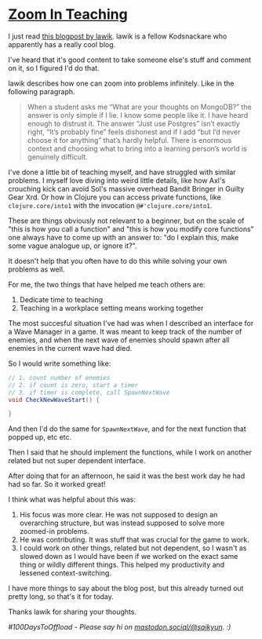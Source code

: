 # [Zoom In Teaching](#zoom-in-teaching)

I just read [this blogpost by lawik](https://underjord.io/complex-systems-all-the-way-down.html). lawik is a fellow Kodsnackare who apparently has a really cool blog.

I've heard that it's good content to take someone else's stuff and comment on it, so I figured I'd do that.

lawik describes how one can zoom into problems infinitely. Like in the following paragraph.

> When a student asks me “What are your thoughts on MongoDB?” the answer is only simple if I lie. I know some people like it. I have heard enough to distrust it. The answer “Just use Postgres” isn’t exactly right, “It’s probably fine” feels dishonest and if I add “but I’d never choose it for anything” that’s hardly helpful. There is enormous context and choosing what to bring into a learning person’s world is genuinely difficult.

I've done a little bit of teaching myself, and have struggled with similar problems. I myself love diving into weird little details, like how Axl's crouching kick can avoid Sol's massive overhead Bandit Bringer in Guilty Gear Xrd. Or how in Clojure you can access private functions, like `clojure.core/into1` with the invocation `@#'clojure.core/into1`.

These are things obviously not relevant to a beginner, but on the scale of "this is how you call a function" and "this is how you modify core functions" one always have to come up with an answer to: "do I explain this, make some vague analogue up, or ignore it?".

It doesn't help that you often have to do this while solving your own problems as well.

For me, the two things that have helped me teach others are:

1. Dedicate time to teaching
2. Teaching in a workplace setting means working together

The most succesful situation I've had was when I described an interface for a Wave Manager in a game. It was meant to keep track of the number of enemies, and when the next wave of enemies should spawn after all enemies in the current wave had died.

So I would write something like:

```c#
// 1. count number of enemies
// 2. if count is zero, start a timer
// 3. if timer is complete, call SpawnNextWave
void CheckNewWaveStart() {

}
```

And then I'd do the same for `SpawnNextWave`, and for the next function that popped up, etc etc.

Then I said that he should implement the functions, while I work on another related but not super dependent interface.

After doing that for an afternoon, he said it was the best work day he had had so far. So it worked great!

I think what was helpful about this was:

1. His focus was more clear. He was not supposed to design an overarching structure, but was instead supposed to solve more zoomed-in problems.
2. He was contributing. It was stuff that was crucial for the game to work.
3. I could work on other things, related but not dependent, so I wasn't as slowed down as I would have been if we worked on the exact same thing or wildly different things. This helped my productivity and lessened context-switching.

I have more things to say about the blog post, but this already turned out pretty long, so that's it for today.

Thanks lawik for sharing your thoughts.

_#100DaysToOffload - Please say hi on [mastodon.social/@saikyun](https://mastodon.social/@saikyun). :)_